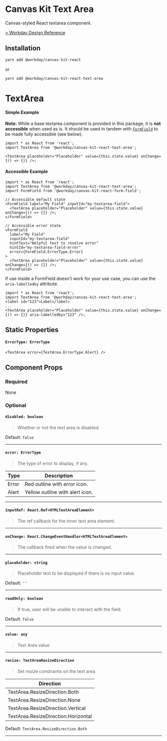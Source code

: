 # Canvas Kit Text Area

Canvas-styled React textarea component.

[> Workday Design Reference](https://design.workday.com/components/inputs/text-area)

## Installation

```sh
yarn add @workday/canvas-kit-react
```

or

```sh
yarn add @workday/canvas-kit-react-text-area
```

# TextArea

#### Simple Example

**Note:** While a base textarea component is provided in this package, it is **not accessible** when
used as is. It should be used in tandem with [`FormField`](../../form-field/react) to be made fully
accessible (see below).

```tsx
import * as React from 'react';
import TextArea from '@workday/canvas-kit-react-text-area';

<TextArea placeholder="Placeholder" value={this.state.value} onChange={() => {}} />;
```

#### Accessible Example

```tsx
import * as React from 'react';
import TextArea from '@workday/canvas-kit-react-text-area';
import FormField from '@workday/canvas-kit-react-form-field';

// Accessible default state
<FormField label="My Field" inputId="my-textarea-field">
  <TextArea placeholder="Placeholder" value={this.state.value} onChange={() => {}} />;
</FormField>

// Accessible error state
<FormField
  label="My Field"
  inputId="my-textarea-field"
  hintText="Helpful text to resolve error"
  hintId="my-textarea-field-error"
  error={FormField.ErrorType.Error}
>
  <TextArea placeholder="Placeholder" value={this.state.value} onChange={() => {}} />;
</FormField>
```

If use inside a FormField doesn't work for your use case, you can use the `aria-labelledby`
attribute.

```tsx
import * as React from 'react';
import TextArea from '@workday/canvas-kit-react-text-area';
<label id="123">Label</label>
...
<TextArea placeholder="Placeholder" value={this.state.value} onChange={() => {}} aria-labelledby="123" />;
```

## Static Properties

#### `ErrorType: ErrorType`

```tsx
<TextArea error={TextArea.ErrorType.Alert} />
```

## Component Props

### Required

None

### Optional

#### `disabled: boolean`

> Whether or not the text area is disabled.

Default: `false`

---

#### `error: ErrorType`

> The type of error to display, if any.

| Type  | Description                     |
| ----- | ------------------------------- |
| Error | Red outline with error icon.    |
| Alert | Yellow outline with alert icon. |

---

#### `inputRef: React.Ref<HTMLTextAreaElement>`

> The ref callback for the inner text area element.

---

#### `onChange: React.ChangeEventHandler<HTMLTextAreaElement>`

> The callback fired when the value is changed.

---

#### `placeholder: string`

> Placeholder text to be displayed if there is no input value.

Default: `''`

---

#### `readOnly: boolean`

> If true, user will be unable to interact with the field.

Default: `false`

---

#### `value: any`

> Text Area value

---

#### `resize: TextAreaResizeDirection`

> Set resize constraints on the text area

| Direction                           |
| ----------------------------------- |
| TextArea.ResizeDirection.Both       |
| TextArea.ResizeDirection.None       |
| TextArea.ResizeDirection.Vertical   |
| TextArea.ResizeDirection.Horizontal |

Default: `TextArea.ResizeDirection.Both`

---

